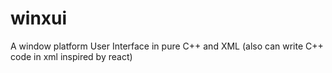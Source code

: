# winxui
A window platform User Interface in pure C++ and XML (also can write C++ code in xml inspired by react)
